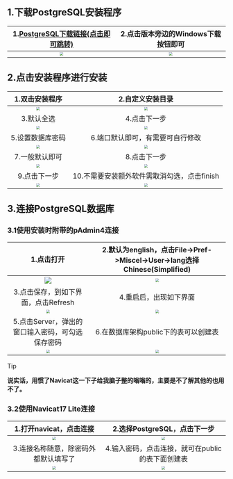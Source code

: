 ## 1.下载PostgreSQL安装程序

| 1.[PostgreSQL下载链接(点击即可跳转)](https://www.enterprisedb.com/downloads/postgres-postgresql-downloads) |             2.点击版本旁边的Windows下载按钮即可              |
| :----------------------------------------------------------: | :----------------------------------------------------------: |
| <img src="https://hantianzhun.github.io/blog/issues17.01.png" style="zoom:50%;" /> | <img src="https://hantianzhun.github.io/blog/issues17.02.png" style="zoom:50%;" /> |

## 2.点击安装程序进行安装

|                        1.双击安装程序                        |                       2.自定义安装目录                       |
| :----------------------------------------------------------: | :----------------------------------------------------------: |
| <img src="https://hantianzhun.github.io/blog/issues17.03.png" style="zoom:50%;" /> | <img src="https://hantianzhun.github.io/blog/issues17.04.png" style="zoom:50%;" /> |
|                          3.默认全选                          |                         4.点击下一步                         |
| <img src="https://hantianzhun.github.io/blog/issues17.05.png" style="zoom:50%;" /> | <img src="https://hantianzhun.github.io/blog/issues17.06.png" style="zoom:50%;" /> |
|                       5.设置数据库密码                       |               6.端口默认即可，有需要可自行修改               |
| <img src="https://hantianzhun.github.io/blog/issues17.07.png" style="zoom:50%;" /> | <img src="https://hantianzhun.github.io/blog/issues17.08.png" style="zoom:50%;" /> |
|                        7.一般默认即可                        |                         8.点击下一步                         |
| <img src="https://hantianzhun.github.io/blog/issues17.09.png" style="zoom:50%;" /> | <img src="https://hantianzhun.github.io/blog/issues17.10.png" style="zoom:50%;" /> |
|                         9.点击下一步                         |         10.不需要安装额外软件需取消勾选，点击finish          |
| <img src="https://hantianzhun.github.io/blog/issues17.11.png" style="zoom:50%;" /> | <img src="https://hantianzhun.github.io/blog/issues17.12.png" style="zoom:50%;" /> |

## 3.连接PostgreSQL数据库

### 3.1使用安装时附带的pAdmin4连接

|                          1.点击打开                          | 2.默认为english，点击File->Pref->Miscel->User->lang选择Chinese(Simplified) |
| :----------------------------------------------------------: | :----------------------------------------------------------: |
| <img src="https://hantianzhun.github.io/blog/issues17.13.png"  /> | <img src="https://hantianzhun.github.io/blog/issues17.14.png" style="zoom: 50%;" /> |
|             3.点击保存，到如下界面，点击Refresh              |                    4.重启后，出现如下界面                    |
| <img src="https://hantianzhun.github.io/blog/issues17.15.png" style="zoom:50%;" /> | <img src="https://hantianzhun.github.io/blog/issues17.16.png" style="zoom:50%;" /> |
|       5.点击Server，弹出的窗口输入密码，可勾选保存密码       |             6.在数据库架构public下的表可以创建表             |
| <img src="https://hantianzhun.github.io/blog/issues17.17.png" style="zoom:50%;" /> | <img src="https://hantianzhun.github.io/blog/issues17.18.png" style="zoom:50%;" /> |

> [!TIP]
>
> **说实话，用惯了Navicat这一下子给我脑子整的嗡嗡的，主要是不了解其他的也用不了。**

### 3.2使用Navicat17 Lite连接

|                   1.打开navicat，点击连接                    |                 2.选择PostgreSQL，点击下一步                 |
| :----------------------------------------------------------: | :----------------------------------------------------------: |
| <img src="https://hantianzhun.github.io/blog/issues17.19.png" style="zoom:50%;" /> | <img src="https://hantianzhun.github.io/blog/issues17.20.png" style="zoom:50%;" /> |
|             3.连接名称随意，除密码外都默认填写了             |       4.输入密码，点击连接，就可在public的表下面创建表       |
| <img src="https://hantianzhun.github.io/blog/issues17.21.png" style="zoom:50%;" /> | <img src="https://hantianzhun.github.io/blog/issues17.22.png" style="zoom:50%;" /> |

